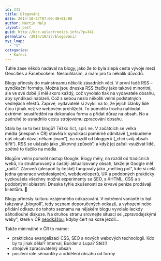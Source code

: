 ```yaml
---
id: 341
title: Blogování
date: 2014-10-27T07:00:48+01:00
author: Martin Maly
layout: post
guid: http://kcc.uelectronics.info/?p=341
permalink: /2014/10/27/blogovani/
xyz_lnap:
  - "1"
categories:
  - Kuřecí
---
```

Tuhle zase někdo nadával na blogy, jako že to byla slepá cesta vývoje mezi Geocities a Facebookem. Nesouhlasím, a mám pro to několik důvodů.

Blogy přinesly do mainstreamu několik zásadních věcí. V první řadě RSS &#8211; syndikační formáty. Možná jsou dneska RSS čtečky jako takové minoritní, ale ve své době ji měl skoro každý, což vyvolalo tlak na vydavatele obsahu, aby syndikaci nabízeli. Což s sebou neslo několik velmi podstatných vedlejších efektů. Zaprvé, vydavatelé si zvykli na to, že jejich články lidé čtou i jinak než ve webovém prohlížeči. To pomohlo trochu nahlodat extrémní soustředění na dokonalou formu a přidat důraz na obsah. No a zadruhé to usnadnilo cestu strojovému zpracování obsahu.

Stalo by se to bez blogů? Těžko říct, spíš ne. V začátcích se velká média (alespoň v ČR) stavěla k syndikaci poměrně odmítavě (&#8222;nebudeme náš obsah dávat někam jinam&#8220;), na rozdíl od bloggerů (&#8222;chci svůj obsah šířit&#8220;). RSS se ukázalo jako &#8222;šikovný způsob&#8220;, a když jej začali využívat lidé, zpětně to tlačilo na média.

Blogům velmi pomohl nástup Google. Blogy měly, na rozdíl od tradičních webů, líp strukturovaný a častěji aktualizovaný obsah, takže je Google měl &#8222;radši&#8220;. Zároveň (alespoň ty české) fungovaly jako &#8222;melting pot&#8220;, kde si celá jedna generace webdesignérů, webdeveloperů, UX a podobných prakticky vyzkoušela všechny možné experimenty se SEO, s XHTML, CSS a s podobnými oblastmi. Dneska tyhle zkušenosti za krvavé peníze prodávají klientům. 🙂

Blogy přinesly kulturu vzájemného odkazování. V extrémní variantě to byl takzvaný &#8222;blogroll&#8220;, tedy seznam doporučených odkazů, a vyhození nebo přidání odkazu do tohoto seznamu na nějakém blogu vyvolalo leckdy sáhodlouhé diskuse. Na druhou stranu srovnejte situaci se &#8222;zpravodajskými weby&#8220;, které v ČR [neodkážou](http://www.misantrop.info/online-media-a-odkazy-kapitola-68/), kdyby čert na koze jezdil&#8230;

Takže minimálně v ČR to máme:

  * praktickou evangelizaci CSS, SEO a nových webových technologií. Kdo by to jinak dělal? Interval, Builder a Lupa? Stěží!
  * strojově zpracovatelný obsah
  * posílení role sémantiky a oddělení obsahu od formy